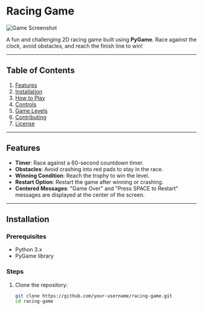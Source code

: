 # **Racing Game**

![Game Screenshot](images/screenshot.png) <!-- Add a screenshot of your game here -->

A fun and challenging 2D racing game built using **PyGame**. Race against the clock, avoid obstacles, and reach the finish line to win!

---

## **Table of Contents**
1. [Features](#features)
2. [Installation](#installation)
3. [How to Play](#how-to-play)
4. [Controls](#controls)
5. [Game Levels](#game-levels)
6. [Contributing](#contributing)
7. [License](#license)

---

## **Features**
- **Timer**: Race against a 60-second countdown timer.
- **Obstacles**: Avoid crashing into red pads to stay in the race.
- **Winning Condition**: Reach the trophy to win the level.
- **Restart Option**: Restart the game after winning or crashing.
- **Centered Messages**: "Game Over" and "Press SPACE to Restart" messages are displayed at the center of the screen.

---

## **Installation**

### **Prerequisites**
- Python 3.x
- PyGame library

### **Steps**
1. Clone the repository:
   ```bash
   git clone https://github.com/your-username/racing-game.git
   cd racing-game